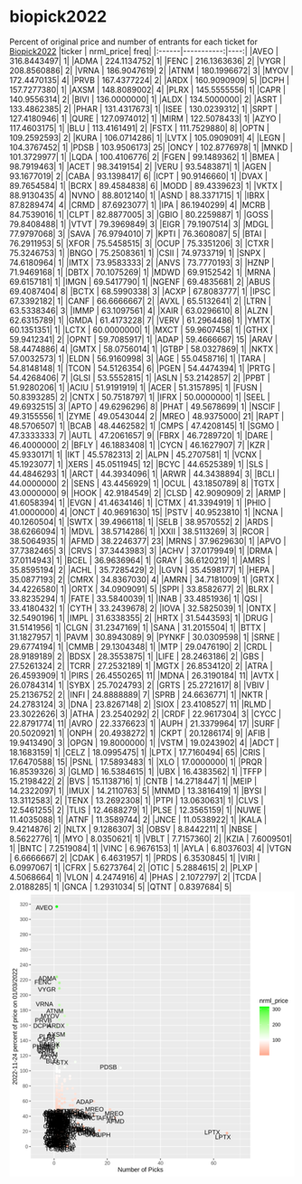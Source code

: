 # biopick2022
Percent of original price and number of entrants for each ticket for [Biopick2022](https://twitter.com/hashtag/Biopick2022)
|ticker |  nrml_price| freq|
|:------|-----------:|----:|
|AVEO   | 316.8443497|    1|
|ADMA   | 224.1134752|    1|
|FENC   | 216.1363636|    2|
|VYGR   | 208.8560886|    2|
|VRNA   | 186.9047619|    2|
|ATNM   | 180.1996672|    3|
|MYOV   | 172.4470135|    4|
|PRVB   | 167.4377224|    2|
|ARDX   | 160.9090909|    5|
|DCPH   | 157.7277380|    1|
|AXSM   | 148.8089002|    4|
|PLRX   | 145.5555556|    1|
|CAPR   | 140.9556314|    2|
|BIVI   | 136.0000000|    1|
|ALDX   | 134.5000000|    2|
|ASRT   | 133.4862385|    2|
|PHAR   | 131.4317673|    1|
|ISEE   | 130.0239312|    1|
|SRPT   | 127.4180946|    1|
|QURE   | 127.0974012|    1|
|MIRM   | 122.5078433|    1|
|AZYO   | 117.4603175|    1|
|BLU    | 113.4161491|    2|
|FSTX   | 111.7529880|    8|
|OPTN   | 109.2592593|    2|
|KURA   | 106.0714286|    1|
|LVTX   | 105.0909091|    4|
|LEGN   | 104.3767452|    1|
|PDSB   | 103.9506173|   25|
|ONCY   | 102.8776978|    1|
|MNKD   | 101.3729977|    1|
|LQDA   | 100.4106776|    2|
|FGEN   |  99.1489362|    1|
|BMEA   |  98.7919463|    1|
|ACET   |  98.3419154|    2|
|VERU   |  93.5483871|    1|
|AGEN   |  93.1677019|    2|
|CABA   |  93.1398417|    6|
|ICPT   |  90.9146660|    1|
|DVAX   |  89.7654584|    1|
|BCRX   |  89.4584838|    6|
|MODD   |  89.4339623|    1|
|VKTX   |  88.9130435|    4|
|NVNO   |  88.8012140|    1|
|ASND   |  88.3371715|    1|
|IBRX   |  87.8289474|    4|
|CRMD   |  87.6923077|    1|
|IPA    |  86.1940299|    4|
|MCRB   |  84.7539016|    1|
|CLPT   |  82.8877005|    3|
|GBIO   |  80.2259887|    1|
|GOSS   |  79.8408488|    1|
|VTVT   |  79.3969849|    3|
|EIGR   |  79.1907514|    3|
|MDGL   |  77.9797068|    3|
|SAVA   |  76.9794010|    7|
|KPTI   |  76.3608087|    5|
|BTAI   |  76.2911953|    5|
|XFOR   |  75.5458515|    3|
|OCUP   |  75.3351206|    3|
|CTXR   |  75.3246753|    1|
|BNGO   |  75.2508361|    1|
|CSII   |  74.9733719|    1|
|SNPX   |  74.6180964|    1|
|IMTX   |  73.9583333|    2|
|ANVS   |  73.7770193|    3|
|HZNP   |  71.9469168|    1|
|DBTX   |  70.1075269|    1|
|MDWD   |  69.9152542|    1|
|MRNA   |  69.6157181|    1|
|IMGN   |  69.5417790|    1|
|NGENF  |  69.4835681|    2|
|ABUS   |  69.4087404|    8|
|BCTX   |  68.5990338|    3|
|ACXP   |  67.8083777|    1|
|IPSC   |  67.3392182|    1|
|CANF   |  66.6666667|    2|
|AVXL   |  65.5132641|    2|
|LTRN   |  63.5338346|    3|
|IMMP   |  63.1097561|    4|
|XAIR   |  63.0296610|    8|
|ALZN   |  62.6315789|    1|
|GMDA   |  61.4173228|    7|
|VERV   |  61.2964486|    1|
|YMTX   |  60.1351351|    1|
|LCTX   |  60.0000000|    1|
|MXCT   |  59.9607458|    1|
|GTHX   |  59.9412341|    2|
|OPNT   |  59.7085917|    1|
|ADAP   |  59.4666667|   15|
|ARAV   |  58.4474886|    4|
|GMTX   |  58.0756014|    1|
|GTBP   |  58.0327869|    1|
|NKTX   |  57.0032573|    1|
|ELDN   |  56.9160998|    3|
|AGE    |  55.0458716|    1|
|TARA   |  54.8148148|    1|
|TCON   |  54.5126354|    6|
|PGEN   |  54.4474394|    1|
|PRTG   |  54.4268406|    7|
|GLSI   |  53.5552815|    1|
|ASLN   |  53.2142857|    2|
|PPBT   |  51.9280206|    1|
|ACIU   |  51.9191919|    1|
|ACER   |  51.3157895|    1|
|FUSN   |  50.8393285|    2|
|CNTX   |  50.7518797|    1|
|IFRX   |  50.0000000|    1|
|SEEL   |  49.6932515|    3|
|APTO   |  49.6296296|    8|
|PHAT   |  49.5678699|    1|
|NSCIF  |  49.3155556|    1|
|ZYME   |  49.0543044|    2|
|MREO   |  48.9375000|   21|
|RAPT   |  48.5706507|    1|
|BCAB   |  48.4462582|    1|
|CMPS   |  47.4208145|    1|
|SGMO   |  47.3333333|    7|
|AUTL   |  47.2061657|    9|
|FBRX   |  46.7289720|    1|
|DARE   |  46.4000000|    2|
|BFLY   |  46.1883408|    1|
|CYCN   |  46.1627907|    7|
|KZR    |  45.9330171|    1|
|IKT    |  45.5782313|    2|
|ALPN   |  45.2707581|    1|
|VCNX   |  45.1923077|    1|
|XERS   |  45.0511945|   12|
|BCYC   |  44.6525389|    1|
|SLS    |  44.4846293|    1|
|ARCT   |  44.3934096|    1|
|ARWR   |  44.3438894|    3|
|BCLI   |  44.0000000|    2|
|SENS   |  43.4456929|    1|
|OCUL   |  43.1850789|    8|
|TGTX   |  43.0000000|    9|
|HOOK   |  42.9184549|    2|
|CLSD   |  42.9090909|    2|
|ARMP   |  41.6058394|    1|
|EVGN   |  41.4634146|    1|
|CTMX   |  41.3394919|    1|
|PHIO   |  41.0000000|    4|
|ONCT   |  40.9691630|   15|
|PSTV   |  40.9523810|    1|
|NCNA   |  40.1260504|    1|
|SWTX   |  39.4966118|    1|
|SELB   |  38.9570552|    2|
|ARDS   |  38.6266094|    1|
|MDVL   |  38.5714286|    1|
|XXII   |  38.5113269|    3|
|RCOR   |  38.5064935|    1|
|AFMD   |  38.2246377|   23|
|MRNS   |  37.9629630|    1|
|APVO   |  37.7382465|    3|
|CRVS   |  37.3443983|    3|
|ACHV   |  37.0179949|    1|
|DRMA   |  37.0114943|    1|
|BCEL   |  36.9636964|    1|
|GRAY   |  36.6120219|    1|
|AMRS   |  35.8595194|    2|
|ACHL   |  35.7285429|    2|
|LGVN   |  35.4598177|    1|
|HEPA   |  35.0877193|    2|
|CMRX   |  34.8367030|    4|
|AMRN   |  34.7181009|    1|
|GRTX   |  34.4226580|    1|
|ORTX   |  34.0909091|    5|
|SPPI   |  33.8582677|    2|
|BLRX   |  33.8235294|    1|
|FATE   |  33.5840039|    1|
|INAB   |  33.4851936|    1|
|QSI    |  33.4180432|    1|
|CYTH   |  33.2439678|    2|
|IOVA   |  32.5825039|    1|
|ONTX   |  32.5490196|    1|
|IMPL   |  31.6338355|    2|
|HRTX   |  31.5443593|    1|
|DRUG   |  31.5141956|    1|
|CLGN   |  31.2347169|    1|
|SANA   |  31.2015504|    1|
|BTTX   |  31.1827957|    1|
|PAVM   |  30.8943089|    9|
|PYNKF  |  30.0309598|    1|
|SRNE   |  29.6774194|    1|
|CMMB   |  29.1304348|    1|
|MTP    |  29.0476190|    2|
|CRDL   |  28.9189189|    2|
|BDSX   |  28.3553875|    1|
|LIFE   |  28.2463186|    2|
|GBS    |  27.5261324|    2|
|TCRR   |  27.2532189|    1|
|MGTX   |  26.8534120|    2|
|ATRA   |  26.4593909|    1|
|PIRS   |  26.4550265|   11|
|MDNA   |  26.3190184|   11|
|AVTX   |  26.0784314|    1|
|SYBX   |  25.7024793|    2|
|GRTS   |  25.2721617|    8|
|VBIV   |  25.2136752|    2|
|INFI   |  24.8888889|    7|
|SPRB   |  24.6636771|    1|
|NKTR   |  24.2783124|    3|
|DNA    |  23.8267148|    2|
|SIOX   |  23.4108527|   11|
|RLMD   |  23.3022626|    3|
|ATHA   |  23.2540292|    2|
|CRDF   |  22.9617304|    3|
|CYCC   |  22.8791774|   11|
|AVRO   |  22.3376623|    1|
|AUPH   |  21.3379964|   17|
|SURF   |  20.5020921|    1|
|ONPH   |  20.4938272|    1|
|CKPT   |  20.1286174|    9|
|AFIB   |  19.9413490|    3|
|OPGN   |  19.8000000|    1|
|VSTM   |  19.0243902|    4|
|ADCT   |  18.1683159|    1|
|CELZ   |  18.0995475|    1|
|LPTX   |  17.7160494|   65|
|CRIS   |  17.6470588|   15|
|PSNL   |  17.5893483|    1|
|XLO    |  17.0000000|    1|
|PRQR   |  16.8539326|    3|
|GLMD   |  16.5384615|    1|
|UBX    |  16.4383562|    1|
|TFFP   |  15.2198422|    2|
|BVS    |  15.1138716|    1|
|CNTB   |  14.2718447|    1|
|MEIP   |  14.2322097|    1|
|IMUX   |  14.2110763|    5|
|MNMD   |  13.3816419|    1|
|BYSI   |  13.3112583|    2|
|TENX   |  13.2692308|    1|
|PTPI   |  13.0630631|    1|
|CLVS   |  12.5461255|    2|
|TLIS   |  12.4688279|    1|
|PLSE   |  12.3565159|    1|
|NUWE   |  11.4035088|    1|
|ATNF   |  11.3589744|    2|
|JNCE   |  11.0538922|    1|
|KALA   |   9.4214876|    2|
|NLTX   |   9.1286307|    3|
|OBSV   |   8.8442211|    1|
|NBSE   |   8.5622776|    1|
|MYO    |   8.0350621|    1|
|VBLT   |   7.7157360|    2|
|KZIA   |   7.6009501|    1|
|BNTC   |   7.2519084|    1|
|VINC   |   6.9676153|    1|
|AYLA   |   6.8037603|    4|
|VTGN   |   6.6666667|    2|
|CDAK   |   6.4631957|    1|
|PRDS   |   6.3530845|    1|
|VIRI   |   6.0997067|    1|
|CFRX   |   5.6273764|    2|
|OTIC   |   5.2884615|    2|
|PLXP   |   4.5068664|    1|
|VLON   |   4.2474916|    4|
|PHAS   |   2.1072797|    2|
|TCDA   |   2.0188285|    1|
|GNCA   |   1.2931034|    5|
|QTNT   |   0.8397684|    5|
![retvspicks](biopicks.png?raw=true)

